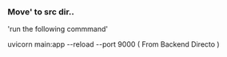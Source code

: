 ### Move' to src dir..

'run the following commmand'

uvicorn main:app --reload --port 9000   ( From  Backend Directo )
